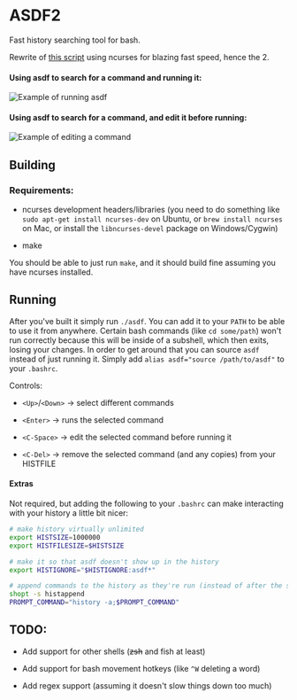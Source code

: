 ASDF2
=====

Fast history searching tool for bash.

Rewrite of [this script](https://github.com/TerranceN/asdf) using ncurses for blazing fast speed, hence the 2.

#### Using asdf to search for a command and running it:

![Example of running asdf](http://g.recordit.co/I7tinvv5mB.gif)

#### Using asdf to search for a command, and edit it before running:

![Example of editing a command](http://g.recordit.co/UXdOKHGa2w.gif)

Building
--------

### Requirements:

- ncurses development headers/libraries (you need to do something like `sudo apt-get install ncurses-dev` on Ubuntu, or `brew install ncurses` on Mac, or install the `libncurses-devel` package on Windows/Cygwin)

- make

You should be able to just run `make`, and it should build fine assuming you have ncurses installed.

Running
-------

After you've built it simply run `./asdf`. You can add it to your `PATH` to be able to use it from anywhere. Certain bash commands (like `cd some/path`) won't run correctly because this will be inside of a subshell, which then exits, losing your changes. In order to get around that you can source `asdf` instead of just running it. Simply add `alias asdf="source /path/to/asdf"` to your `.bashrc`.

Controls:

- `<Up>`/`<Down>` -> select different commands

- `<Enter>` -> runs the selected command

- `<C-Space>` -> edit the selected command before running it

- `<C-Del>` -> remove the selected command (and any copies) from your HISTFILE

#### Extras

Not required, but adding the following to your `.bashrc` can make interacting with your history a little bit nicer:

```bash
# make history virtually unlimited
export HISTSIZE=1000000
export HISTFILESIZE=$HISTSIZE

# make it so that asdf doesn't show up in the history
export HISTIGNORE="$HISTIGNORE:asdf*"

# append commands to the history as they're run (instead of after the shell exits)
shopt -s histappend
PROMPT_COMMAND="history -a;$PROMPT_COMMAND"
```

TODO:
-----

- Add support for other shells (~~zsh~~ and fish at least)

- Add support for bash movement hotkeys (like `^W` deleting a word)

- Add regex support (assuming it doesn't slow things down too much)
